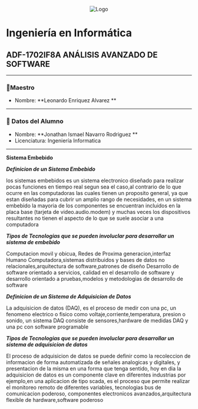 <p align = "center">
    <img alt="Logo" src="https://www.tijuana.tecnm.mx/wp-content/themes/tecnm/images/logo_TECT.png">
</p>

# Ingeniería en Informática

## ADF-1702IF8A ANÁLISIS AVANZADO DE SOFTWARE

---

### :pencil:Maestro
* Nombre: **Leonardo Enriquez Alvarez **


  
---

### :necktie: Datos del Alumno

* Nombre: **Jonathan Ismael Navarro Rodriguez **
* Licenciatura: Ingeniería Informatica
  

---

**Sistema Embebido**

***<p>Definicion de un Sistema Embebido<p>***
los sistemas embebidos es un sistema electronico diseñado para realizar pocas funciones en tiempo real segun sea el caso,al contrario de lo que ocurre en las computadoras las cuales tienen
un proposito general, ya que estan diseñadas para cubrir un amplio rango de necesidades, en un sistema embebido la mayoria de los componentes se encuentran incluidos en la placa base
(tarjeta de video.audio.modem) y muchas veces los dispositivos resultantes no tienen el aspecto de lo que se suele asociar a una computadora

***<p>Tipos de Tecnologias que se pueden involuclar para desarrollar un sistema de embebido<p>***
Computacion movil y obicua, Redes de Proxima generacion,interfaz Humano Computadora,sistemas distribuidos y bases de datos no relacionales,arquitectura de software,patrones de diseño
Desarrollo de software orientado a servicios, calidad en el desarrollo de software y desarrollo orientado a pruebas,modelos y metodologias de desarrollo de software

***<p>Definicion de un Sistema de Adquisicion de Datos<p>***
La adquisicion de datos (DAQ), es el proceso de medir con una pc, un fenomeno electrico o fisico como voltaje,corriente,temperatura, presion o sonido,
un sistema DAQ consiste de sensores,hardware de medidas DAQ y una pc con software programable



***<p>Tipos de Tecnologias que se pueden involuclar para desarrollar un sistema de adquisicion de datos<p>***
El proceso de adquisicion de datos se puede definir como la recoleccion de informacion de forma automatizada de señales analogicas y digitales, y presentacion de la misma
en una forma que tenga sentido, hoy en dia la adquisicion de datos es un componente clave en diferentes industrias por ejemplo,en una aplicacion de tipo scada, es el proceso
que permite realizar el monitoreo remoto de diferentes variables,
tecnologias bus de comunicacion poderoso, componentes electronicos avanzados,arquitectura flexible de hardware,software poderoso


